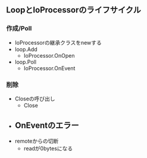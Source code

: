 ## LoopとIoProcessorのライフサイクル
### 作成/Poll
- IoProcessorの継承クラスをnewする
- loop.Add
  - IoProcessor.OnOpen
- loop.Poll
  - IoProcessor.OnEvent

### 削除
- Closeの呼び出し
  - Close
- OnEventのエラー
  - 
- remoteからの切断
  - readが0bytesになる
